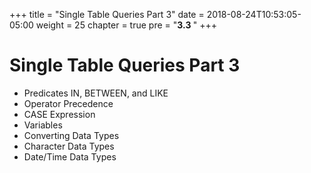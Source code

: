 +++
title = "Single Table Queries Part 3"
date = 2018-08-24T10:53:05-05:00
weight = 25
chapter = true
pre = "<b>3.3 </b>"
+++

# Single Table Queries Part 3

- Predicates IN, BETWEEN, and LIKE
- Operator Precedence
- CASE Expression
- Variables
- Converting Data Types
- Character Data Types
- Date/Time Data Types
